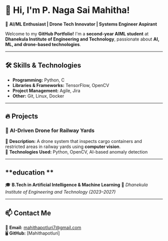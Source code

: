 # 👋 Hi, I'm P. Naga Sai Mahitha!  
🚀 **AI/ML Enthusiast | Drone Tech Innovator | Systems Engineer Aspirant**  

Welcome to my **GitHub Portfolio!** I'm a **second-year AIML student** at **Dhanekula Institute of Engineering and Technology**, passionate about **AI, ML, and drone-based technologies**.

---

## 🛠 **Skills & Technologies**
- **Programming:** Python, C  
- **Libraries & Frameworks:** TensorFlow, OpenCV  
- **Project Management:** Agile, Jira  
- **Other:** Git, Linux, Docker  

---

## 🔥 **Projects**
### 🚂 **AI-Driven Drone for Railway Yards**  
🔹 **Description:** A drone system that inspects cargo containers and restricted areas in railway yards using **computer vision**.  
🔹 **Technologies Used:** Python, OpenCV, AI-based anomaly detection  

---

## **education **
🎓 **B.Tech in Artificial Intelligence & Machine Learning** 
📍 *Dhanekula Institute of Engineering and Technology (2023–2027)* 

---

## 📫 **Contact Me**
📧 **Email:** mahithapotluri7@gmail.com  
🖥 **GitHub:** [Mahithapotluri] 

